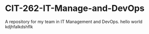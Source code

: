 # CIT-262-IT-Manage-and-DevOps
A repository for my team in IT Management and DevOps.
hello world
kdjhfalkdshflk

